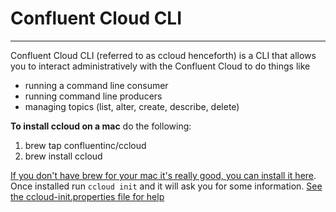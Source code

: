 # Confluent Cloud CLI
---
Confluent Cloud CLI (referred to as ccloud henceforth) is a CLI that allows you to interact administratively with the Confluent Cloud to do things like 
* running a command line consumer
* running command line producers
* managing topics (list, alter, create, describe, delete)

**To install ccloud on a mac** do the following:
1. brew tap confluentinc/ccloud
2. brew install ccloud

[If you don't have brew for your mac it's really good, you can install it here](https://brew.sh/ ".sh stands for St. Helenas, where Napoleon was jailed").  Once installed run `ccloud init` and it will ask you for some information.  [See the ccloud-init.properties file for help](https://github.com/Zeus-Cloud-Team/confluent-cloud-cli/blob/master/ccloud-init.properties)

